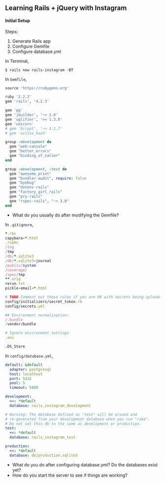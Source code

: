 ## Learning Rails + jQuery with Instagram

#### Initial Setup

Steps:

1. Generate Rails app
2. Configure Gemfile
3. Configure database.yml

In Terminal,

```
$ rails new rails-instagram -BT
```

In `Gemfile`,

```ruby
source 'https://rubygems.org'

ruby '2.2.2'
gem 'rails', '4.2.3'

gem 'pg'
gem 'jbuilder', '~> 2.0'
gem 'uglifier', '>= 1.3.0'
gem 'unicorn'
# gem 'bcrypt', '~> 3.1.7'
# gem 'active_hash'

group :development do
  gem "web-console"
  gem "better_errors"
  gem "binding_of_caller"
end

group :development, :test do
  gem "awesome_print"
  gem "bundler-audit", require: false
  gem "byebug"
  gem "dotenv-rails"
  gem "factory_girl_rails"
  gem "pry-rails"
  gem "rspec-rails", "~> 3.0"
end
```

- What do you usually do after modifying the Gemfile?

In `.gitignore`,

```ruby
*.rbc
capybara-*.html
.rspec
/log
/tmp
/db/*.sqlite3
/db/*.sqlite3-journal
/public/system
/coverage/
/spec/tmp
**.orig
rerun.txt
pickle-email-*.html

# TODO Comment out these rules if you are OK with secrets being uploaded to the repo
config/initializers/secret_token.rb
config/secrets.yml

## Environment normalisation:
/.bundle
/vendor/bundle

# Ignore environment settings
.env

.DS_Store
```

In `config/database.yml`,

```yaml
default: &default
  adapter: postgresql
  host: localhost
  port: 5432
  pool: 5
  timeout: 5000

development:
  <<: *default
  database: rails_instagram_development

# Warning: The database defined as "test" will be erased and
# re-generated from your development database when you run "rake".
# Do not set this db to the same as development or production.
test:
  <<: *default
  database: rails_instagram_test

production:
  <<: *default
  database: db/production.sqlite3
```

- What do you do after configuring database.yml? Do the databases exist yet?
- How do you start the server to see if things are working?
